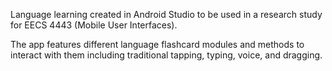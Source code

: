 Language learning created in Android Studio to be used in a research study for EECS 4443 (Mobile User Interfaces).

The app features different language flashcard modules and methods to interact with them including traditional tapping, typing, voice, and dragging.
